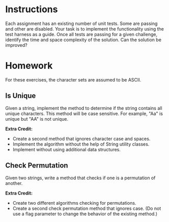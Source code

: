 # Instructions

Each assignment has an existing number of unit tests. Some are passing and other are disabled. Your task is to implement the functionality using the test harness as a guide. Once all tests are passing for a given challenge, identify the time and space complexity of the solution. Can the solution be improved? 

# Homework

For these exercises, the character sets are assumed to be ASCII. 

## Is Unique

Given a string, implement the method to determine if the string contains all unique characters. This method will be case sensitive. For example, "Aa" is unique but "AA" is not unique. 

**Extra Credit:**
* Create a second method that ignores character case and spaces.
* Implement the algorithm without the help of String utility classes.
* Implement without using additional data structures. 

## Check Permutation

Given two strings, write a method that checks if one is a permutation of another.

**Extra Credit:**
* Create two different algorithms checking for permutations.
* Create a second check permutation method that ignores case. (Do not use a flag parameter to change the behavior of the existing method.)

